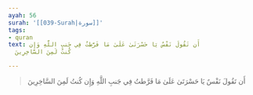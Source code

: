 ```yaml
---
ayah: 56
surah: '[[039-Surah|سورة]]'
tags:
- quran
text: أَن تَقُولَ نَفْسٌ يَا حَسْرَتَىٰ عَلَىٰ مَا فَرَّطتُ فِي جَنبِ اللَّهِ وَإِن
  كُنتُ لَمِنَ السَّاخِرِينَ

---
```

> أَن تَقُولَ نَفْسٌ يَا حَسْرَتَىٰ عَلَىٰ مَا فَرَّطتُ فِي جَنبِ اللَّهِ وَإِن كُنتُ لَمِنَ السَّاخِرِينَ
